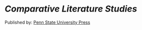 # *Comparative Literature Studies*
Published by: [Penn State University Press](penn-state-university-press.md)